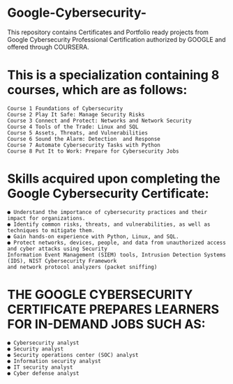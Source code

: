 # Google-Cybersecurity-
This repository contains Certificates and Portfolio ready projects from Google Cybersecurity Professional Certification authorized by GOOGLE and offered through COURSERA.

# This is a specialization containing 8 courses, which are as follows:
	Course 1 Foundations of Cybersecurity
	Course 2 Play It Safe: Manage Security Risks
	Course 3 Connect and Protect: Networks and Network Security
	Course 4 Tools of the Trade: Linux and SQL
	Course 5 Assets, Threats, and Vulnerabilities
	Course 6 Sound the Alarm: Detection  and Response
	Course 7 Automate Cybersecurity Tasks with Python
	Course 8 Put It to Work: Prepare for Cybersecurity Jobs


# Skills acquired upon completing the Google Cybersecurity Certificate:
	● Understand the importance of cybersecurity practices and their impact for organizations.
	● Identify common risks, threats, and vulnerabilities, as well as techniques to mitigate them.
	● Gain hands-on experience with Python, Linux, and SQL.
	● Protect networks, devices, people, and data from unauthorized access and cyber attacks using Security 
	Information Event Management (SIEM) tools, Intrusion Detection Systems (IDS), NIST Cybersecurity Framework 
	and network protocol analyzers (packet sniffing)

# THE GOOGLE CYBERSECURITY CERTIFICATE PREPARES LEARNERS FOR IN-DEMAND JOBS SUCH AS:
	● Cybersecurity analyst
	● Security analyst
	● Security operations center (SOC) analyst
	● Information security analyst
	● IT security analyst
	● Cyber defense analyst

